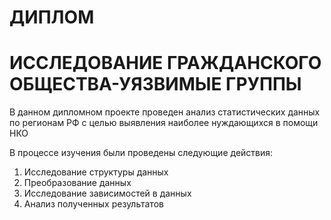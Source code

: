 # ДИПЛОМ
# **ИССЛЕДОВАНИЕ ГРАЖДАНСКОГО ОБЩЕСТВА-УЯЗВИМЫЕ ГРУППЫ**


В данном дипломном проекте проведен анализ статистических данных по регионам РФ с целью выявления наиболее нуждающихся в помощи НКО 

В процессе изучения были проведены следующие действия:
1.	Исследование структуры данных
2.	Преобразование данных
3.	Исследование зависимостей в данных
4.	Анализ полученных результатов

